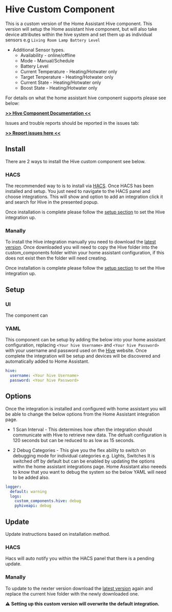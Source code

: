 # Hive Custom Component

This is a custom version of the Home Assistant Hive component.
This version will setup the Home assistant hive component, but will
also take device attributes within the hive system and set them up 
as individual sensors e.g `Living Room Lamp Battery Level`

* Additional Sensor types.
  * Availability - online/offline
  * Mode - Manual/Schedule
  * Battery Level
  * Current Temperature - Heating/Hotwater only
  * Target Tenperature - Heating/Hotwater only
  * Current State - Heating/Hotwater only
  * Boost State - Heating/Hotwater only


For details on what the home assistant hive component supports please see below:

[**>> Hive Component Documentation <<**](https://www.home-assistant.io/integrations/hive/)

Issues and trouble reports should be reported in the issues tab:

[**>> Report issues here <<**](https://github.com/Pyhive/HA-Hive-Custom-Component/issues)


## Install
There are 2 ways to install the Hive custom component see below.

### HACS
The recommended way to is to install via [HACS](https://hacs.xyz/).
Once HACS has been installed and setup. You just need to navigate to the HACS panel and choose integrations.
This will show and option to add an integration click it and search for Hive in the presented popup.

Once installation is complete please follow the [setup section](#setup) to set the Hive integration up.

### Manally
To install the Hive integration manually you need to download the [latest version](https://github.com/Pyhive/HA-Hive-Custom-Component/releases/latest).
Once downloaded you will need to copy the Hive folder into the custom_components folder within your home assistant configuration, if this does not exist then the folder will need creating.

Once installation is complete please follow the [setup section](#setup) to set the Hive integration up.

## Setup

### UI
The component can 

### YAML
This component can be setup by adding the below into your home assistant 
configuration, replacing `<Your hive Username>` and `<Your hive Password>`
with your username and password used on the [Hive](https://hivehome.com/) website.
Once complete the integration will be setup and devices will be discovered and 
automatically added to Home Assistant.

```yaml
hive:
  username: <Your hive Username>
  password: <Your hive Password>
```

## Options
Once the integration is installed and configured with home assistant you will be able to 
change the below options from the Home Assistant integration page.

- 1 Scan Interval - 
This determines how often the integration should communicate with Hive to retrieve new data.
The defualt configuration is 120 seconds but can be reduced to as low as 15 seconds.

- 2 Debug Categories - 
This give you the flex ability to switch on debugging mode for individual categories e.g. Lights, Switches
It is switched off by default but can be enabled by updating the options withn the home assistant integrations page.
Home Assistant also neeeds to know that you want to debug the system so the below YAML will need to be added also.

```yaml
logger:
  default: warning
  logs:
    custom_components.hive: debug
    pyhiveapi: debug
```

## Update
Update instructions based on installation method.

### HACS
Hacs will auto notify you within the HACS panel that there is a pending update.

### Manally
To update to the nexter version download the [latest version](https://github.com/Pyhive/HA-Hive-Custom-Component/releases/latest) again
and replace the current hive folder with the newly downloaded one.

:warning: **Setting up this custom version will overwrite the default integration.**
